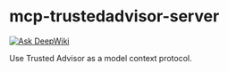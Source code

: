 # mcp-trustedadvisor-server
[![Ask DeepWiki](https://deepwiki.com/badge.svg)](https://deepwiki.com/tomtapia/mcp-trustedadvisor-server)

Use Trusted Advisor as a model context protocol.
